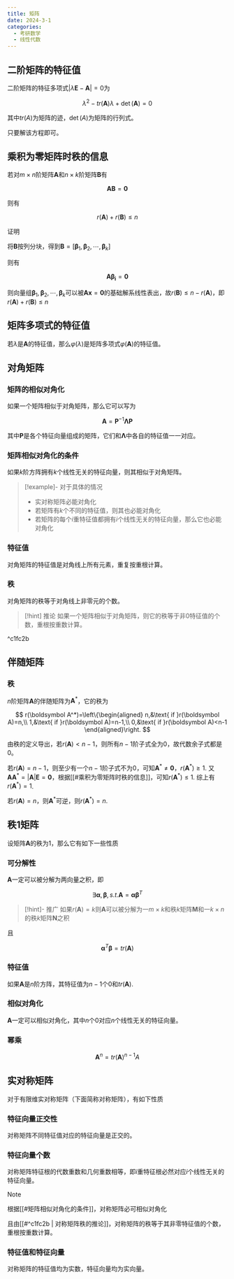 ```yaml
---
title: 矩阵
date: 2024-3-1
categories:
  - 考研数学
  - 线性代数
---
```


## 二阶矩阵的特征值

二阶矩阵的特征多项式$|\lambda\boldsymbol E-\boldsymbol A|=0$为

$$
\lambda^2-tr(\boldsymbol A)\lambda+\det(\boldsymbol A)=0
$$

其中$tr(A)$为矩阵的迹，$\det(A)$为矩阵的行列式。

只要解该方程即可。

## 乘积为零矩阵时秩的信息

若对$m\times n$阶矩阵$\boldsymbol A$和$n\times k$阶矩阵$\boldsymbol B$有

$$
\boldsymbol A\boldsymbol B=\boldsymbol0
$$

则有

$$
r(\boldsymbol A)+r(\boldsymbol B)\leq n
$$

证明

将$\boldsymbol B$按列分块，得到$\boldsymbol B=[\boldsymbol\beta_1,\boldsymbol\beta_2,\cdots,\boldsymbol\beta_k]$

则有

$$
\boldsymbol{A\beta_i}=\boldsymbol0
$$

则向量组$\boldsymbol\beta_1,\boldsymbol\beta_2,\cdots,\boldsymbol\beta_k$可以被$\boldsymbol{Ax}=\boldsymbol0$的基础解系线性表出，故$r(\boldsymbol B)\leq n-r(\boldsymbol A)$，即$r(\boldsymbol A)+r(\boldsymbol B)\leq n$

## 矩阵多项式的特征值

若$\lambda$是$\boldsymbol A$的特征值，那么$\varphi(\lambda)$是矩阵多项式$\varphi(\boldsymbol A)$的特征值。

## 对角矩阵

### 矩阵的相似对角化

如果一个矩阵相似于对角矩阵，那么它可以写为

$$
\boldsymbol A=\boldsymbol P^{-1}\boldsymbol\Lambda\boldsymbol P
$$

其中$\boldsymbol P$是各个特征向量组成的矩阵，它们和$\boldsymbol\Lambda$中各自的特征值一一对应。

### 矩阵相似对角化的条件

如果$k$阶方阵拥有$k$个线性无关的特征向量，则其相似于对角矩阵。

>[!example]- 对于具体的情况
>
> - 实对称矩阵必能对角化
> - 若矩阵有$k$个不同的特征值，则其也必能对角化
> - 若矩阵的每个$i$重特征值都拥有$i$个线性无关的特征向量，那么它也必能对角化

### 特征值

对角矩阵的特征值是对角线上所有元素，重复按重根计算。

### 秩

对角矩阵的秩等于对角线上非零元的个数。

>[!hint] 推论
> 如果一个矩阵相似于对角矩阵，则它的秩等于非0特征值的个数，重根按重数计算。

^c1fc2b

## 伴随矩阵

### 秩

$n$阶矩阵$\boldsymbol A$的伴随矩阵为$\boldsymbol A^*$，它的秩为

$$
r(\boldsymbol A^*)=\left\{\begin{aligned}
n,&\text{ if }r(\boldsymbol A)=n,\\
1,&\text{ if }r(\boldsymbol A)=n-1,\\
0,&\text{ if }r(\boldsymbol A)<n-1
\end{aligned}\right.
$$

由秩的定义导出，若$r(\boldsymbol A)<n-1$，则所有$n-1$阶子式全为0，故代数余子式都是0。

若$r(\boldsymbol A)=n-1$，则至少有一个$n-1$阶子式不为0，可知$\boldsymbol A^*\not=\boldsymbol0$，$r(\boldsymbol A^*)\geq1$. 又$\boldsymbol{AA}^*=|\boldsymbol A|\boldsymbol E=\boldsymbol0$，根据[[#乘积为零矩阵时秩的信息]]，可知$r(\boldsymbol A^*)\leq1$. 综上有$r(\boldsymbol A^*)=1$.

若$r(\boldsymbol A)=n$，则$\boldsymbol A^*$可逆，则$r(\boldsymbol A^*)=n$.

## 秩1矩阵

设矩阵$\boldsymbol A$的秩为1，那么它有如下一些性质

### 可分解性

$\boldsymbol A$一定可以被分解为两向量之积，即

$$
\exists\boldsymbol\alpha,\boldsymbol\beta,s.t.\boldsymbol A=\boldsymbol\alpha\boldsymbol\beta^T
$$

>[!hint]- 推广
> 如果$r(\boldsymbol A)=k$则$\boldsymbol A$可以被分解为一$m\times k$和秩$k$矩阵$\boldsymbol M$和一$k\times n$的秩$k$矩阵$\boldsymbol N$之积

且

$$
\boldsymbol\alpha^T\boldsymbol\beta=tr(\boldsymbol A)
$$

### 特征值

如果$\boldsymbol A$是$n$阶方阵，其特征值为$n-1$个0和$tr(\boldsymbol A)$.

### 相似对角化

$\boldsymbol A$一定可以相似对角化，其中$n$个0对应$n$个线性无关的特征向量。

### 幂乘

$$
\boldsymbol A^n=tr(\boldsymbol A)^{n-1}A
$$

## 实对称矩阵

对于有限维实对称矩阵（下面简称对称矩阵），有如下性质

### 特征向量正交性

对称矩阵不同特征值对应的特征向量是正交的。

### 特征向量个数

对称矩阵特征根的代数重数和几何重数相等，即$i$重特征根必然对应$i$个线性无关的特征向量。

>[!note]
>根据[[#矩阵相似对角化的条件]]，对称矩阵必可相似对角化
>
>且由[[#^c1fc2b | 对称矩阵秩的推论]]，对称矩阵的秩等于其非零特征值的个数，重根按重数计算。

### 特征值和特征向量

对称矩阵的特征值均为实数，特征向量均为实向量。
